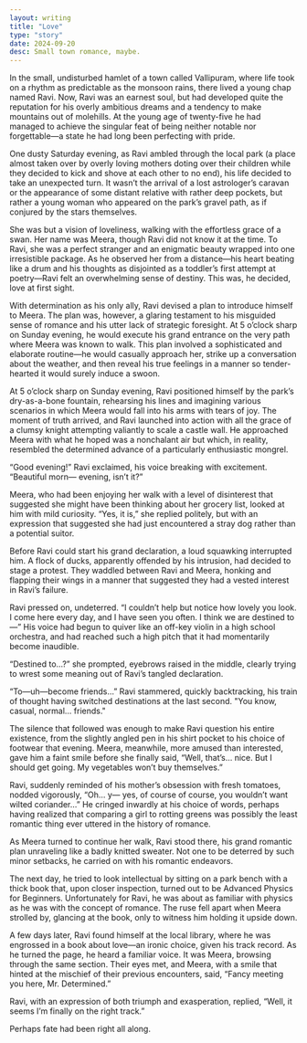 ```yaml
---
layout: writing
title: "Love"
type: "story"
date: 2024-09-20
desc: Small town romance, maybe.
---
```


In the small, undisturbed hamlet of a town called Vallipuram, where life took on a rhythm as predictable as the monsoon rains, there lived a young chap named Ravi. Now, Ravi was an earnest soul, but had developed quite the reputation for his overly ambitious dreams and a tendency to make mountains out of molehills. At the young age of twenty-five he had managed to achieve the singular feat of being neither notable nor forgettable—a state he had long been perfecting with pride.

One dusty Saturday evening, as Ravi ambled through the local park (a place almost taken over by overly loving mothers doting over their children while they decided to kick and shove at each other to no end), his life decided to take an unexpected turn. It wasn’t the arrival of a lost astrologer’s caravan or the appearance of some distant relative with rather deep pockets, but rather a young woman who appeared on the park’s gravel path, as if conjured by the stars themselves.

She was but a vision of loveliness, walking with the effortless grace of a swan. Her name was Meera, though Ravi did not know it at the time. To Ravi, she was a perfect stranger and an enigmatic beauty wrapped into one irresistible package. As he observed her from a distance—his heart beating like a drum and his thoughts as disjointed as a toddler’s first attempt at poetry—Ravi felt an overwhelming sense of destiny. This was, he decided, love at first sight.

With determination as his only ally, Ravi devised a plan to introduce himself to Meera. The plan was, however, a glaring testament to his misguided sense of romance and his utter lack of strategic foresight. At 5 o’clock sharp on Sunday evening, he would execute his grand entrance on the very path where Meera was known to walk. This plan involved a sophisticated and elaborate routine—he would casually approach her, strike up a conversation about the weather, and then reveal his true feelings in a manner so tender-hearted it would surely induce a swoon.

At 5 o’clock sharp on Sunday evening, Ravi positioned himself by the park’s dry-as-a-bone fountain, rehearsing his lines and imagining various scenarios in which Meera would fall into his arms with tears of joy. The moment of truth arrived, and Ravi launched into action with all the grace of a clumsy knight attempting valiantly to scale a castle wall. He approached Meera with what he hoped was a nonchalant air but which, in reality, resembled the determined advance of a particularly enthusiastic mongrel.

“Good evening!” Ravi exclaimed, his voice breaking with excitement. “Beautiful morn— evening, isn’t it?”

Meera, who had been enjoying her walk with a level of disinterest that suggested she might have been thinking about her grocery list, looked at him with mild curiosity. “Yes, it is,” she replied politely, but with an expression that suggested she had just encountered a stray dog rather than a potential suitor.

Before Ravi could start his grand declaration, a loud squawking interrupted him. A flock of ducks, apparently offended by his intrusion, had decided to stage a protest. They waddled between Ravi and Meera, honking and flapping their wings in a manner that suggested they had a vested interest in Ravi’s failure.

Ravi pressed on, undeterred. “I couldn’t help but notice how lovely you look. I come here every day, and I have seen you often. I think we are destined to—” His voice had begun to quiver like an off-key violin in a high school orchestra, and had reached such a high pitch that it had momentarily become inaudible. 

“Destined to…?” she prompted, eyebrows raised in the middle, clearly trying to wrest some meaning out of Ravi’s tangled declaration.

“To—uh—become friends…” Ravi stammered, quickly backtracking, his train of thought having switched destinations at the last second. "You know, casual, normal... friends."

The silence that followed was enough to make Ravi question his entire existence, from the slightly angled pen in his shirt pocket to his choice of footwear that evening. Meera, meanwhile, more amused than interested, gave him a faint smile before she finally said, “Well, that’s… nice. But I should get going. My vegetables won’t buy themselves.”

Ravi, suddenly reminded of his mother’s obsession with fresh tomatoes, nodded vigorously, “Oh… y— yes, of course of course, you wouldn’t want wilted coriander…” He cringed inwardly at his choice of words, perhaps having realized that comparing a girl to rotting greens was possibly the least romantic thing ever uttered in the history of romance.

As Meera turned to continue her walk, Ravi stood there, his grand romantic plan unraveling like a badly knitted sweater. Not one to be deterred by such minor setbacks, he carried on with his romantic endeavors.

The next day, he tried to look intellectual by sitting on a park bench with a thick book that, upon closer inspection, turned out to be Advanced Physics for Beginners. Unfortunately for Ravi, he was about as familiar with physics as he was with the concept of romance. The ruse fell apart when Meera strolled by, glancing at the book, only to witness him holding it upside down.

A few days later, Ravi found himself at the local library, where he was engrossed in a book about love—an ironic choice, given his track record. As he turned the page, he heard a familiar voice. It was Meera, browsing through the same section. Their eyes met, and Meera, with a smile that hinted at the mischief of their previous encounters, said, “Fancy meeting you here, Mr. Determined.”

Ravi, with an expression of both triumph and exasperation, replied, “Well, it seems I’m finally on the right track.”

Perhaps fate had been right all along.